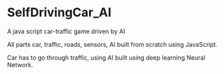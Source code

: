 # SelfDrivingCar_AI
A java script car-traffic game driven by AI

All parts car, traffic, roads, sensors, AI built from scratch using JavaScript.

Car has to go through traffic, using AI built using deep learning Neural Network.
